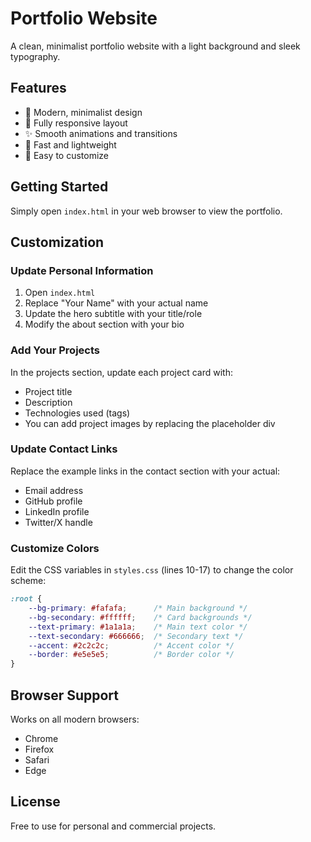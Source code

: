 # Portfolio Website

A clean, minimalist portfolio website with a light background and sleek typography.

## Features

- 🎨 Modern, minimalist design
- 📱 Fully responsive layout
- ✨ Smooth animations and transitions
- 🚀 Fast and lightweight
- 🎯 Easy to customize

## Getting Started

Simply open `index.html` in your web browser to view the portfolio.

## Customization

### Update Personal Information

1. Open `index.html`
2. Replace "Your Name" with your actual name
3. Update the hero subtitle with your title/role
4. Modify the about section with your bio

### Add Your Projects

In the projects section, update each project card with:
- Project title
- Description
- Technologies used (tags)
- You can add project images by replacing the placeholder div

### Update Contact Links

Replace the example links in the contact section with your actual:
- Email address
- GitHub profile
- LinkedIn profile
- Twitter/X handle

### Customize Colors

Edit the CSS variables in `styles.css` (lines 10-17) to change the color scheme:

```css
:root {
    --bg-primary: #fafafa;      /* Main background */
    --bg-secondary: #ffffff;    /* Card backgrounds */
    --text-primary: #1a1a1a;    /* Main text color */
    --text-secondary: #666666;  /* Secondary text */
    --accent: #2c2c2c;          /* Accent color */
    --border: #e5e5e5;          /* Border color */
}
```

## Browser Support

Works on all modern browsers:
- Chrome
- Firefox
- Safari
- Edge

## License

Free to use for personal and commercial projects.


